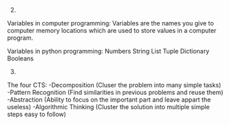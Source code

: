 2)
Variables in computer programming:
Variables are the names you give to computer memory locations which are used to store values in a computer program.

Variables in python programming:
Numbers
String
List
Tuple
Dictionary
Booleans

3)
The four CTS:
-Decomposition (Cluser the problem into many simple tasks)
-Pattern Recognition (Find similarities in previous problems and reuse them)
-Abstraction (Ability to focus on the important part and leave appart the useless)
-Algorithmic Thinking (Cluster the solution into multiple simple steps easy to follow)

